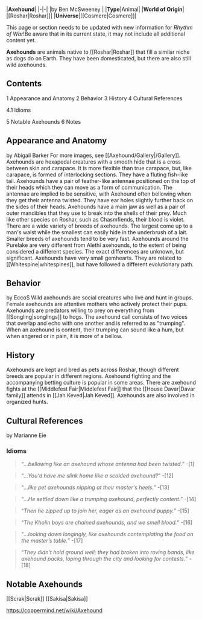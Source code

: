 |**Axehound**|
|-|-|
|by  Ben McSweeney |
|**Type**|Animal|
|**World of Origin**|[[Roshar\|Roshar]]|
|**Universe**|[[Cosmere\|Cosmere]]|

This page or section needs to be updated with new information for *Rhythm of War*!Be aware that in its current state, it may not include all additional content yet.

**Axehounds** are animals native to [[Roshar\|Roshar]] that fill a similar niche as dogs do on Earth. They have been domesticated, but there are also still wild axehounds.

## Contents

1 Appearance and Anatomy
2 Behavior
3 History
4 Cultural References

4.1 Idioms


5 Notable Axehounds
6 Notes


## Appearance and Anatomy
 by  Abigail Barker 
For more images, see [[Axehound/Gallery\|/Gallery]].
Axehounds are hexapedal creatures with a smooth hide that is a cross between skin and carapace. It is more flexible than true carapace, but, like carapace, is formed of interlocking sections. They have a fluting fish-like tail. Axehounds have a pair of feather-like antennae positioned on the top of their heads which they can move as a form of communication. The antennae are implied to be sensitive, with Axehound often bellowing when they get their antenna twisted. They have ear holes slightly further back on the sides of their heads. Axehounds have a main jaw as well as a pair of outer mandibles that they use to break into the shells of their prey. Much like other species on Roshar, such as Chasmfiends, their blood is violet.
There are a wide variety of breeds of axehounds. The largest come up to a man's waist while the smallest can easily hide in the underbrush of a lait. Smaller breeds of axehounds tend to be very fast.
Axehounds around the Purelake are very different from Alethi axehounds, to the extent of being considered a different species. The exact differences are unknown, but significant.
Axehounds have very small gemhearts.
They are related to [[Whitespine\|whitespines]], but have followed a different evolutionary path.

## Behavior
 by  EccoS 
Wild axehounds are social creatures who live and hunt in groups. Female axehounds are attentive mothers who actively protect their pups.
Axehounds are predators willing to prey on everything from [[Songling\|songlings]] to hogs.
The axehound call consists of two voices that overlap and echo with one another and is referred to as "trumping". When an axehound is content, their trumping can sound like a hum, but when angered or in pain, it is more of a bellow.

## History
Axehounds are kept and bred as pets across Roshar, though different breeds are popular in different regions.
Axehound fighting and the accompanying betting culture is popular in some areas. There are axehound fights at the [[Middlefest Fair\|Middlefest Fair]] that the [[House Davar\|Davar family]] attends in [[Jah Keved\|Jah Keved]]. Axehounds are also involved in organized hunts.

## Cultural References
 by  Marianne Eie 
### Idioms
>“*...bellowing like an axehound whose antenna had been twisted.*”
\-[1]


>“*...You'd have me slink home like a scolded axehound?*”
\-[12]


>“*...like pet axehounds nipping at their master's heels.*”
\-[13]


>“*...He settled down like a trumping axehound, perfectly content.*”
\-[14]


>“*Then he zipped up to join her, eager as an axehound puppy.*”
\-[15]


>“*The Kholin boys are chained axehounds, and we smell blood.*”
\-[16]


>“*...looking down longingly, like axehounds contemplating the food on the master’s table.*”
\-[17]


>“*They didn’t hold ground well; they had broken into roving bands, like axehound packs, loping through the city and looking for contests.*”
\-[18]


## Notable Axehounds
[[Scrak\|Scrak]]
[[Sakisa\|Sakisa]]


https://coppermind.net/wiki/Axehound